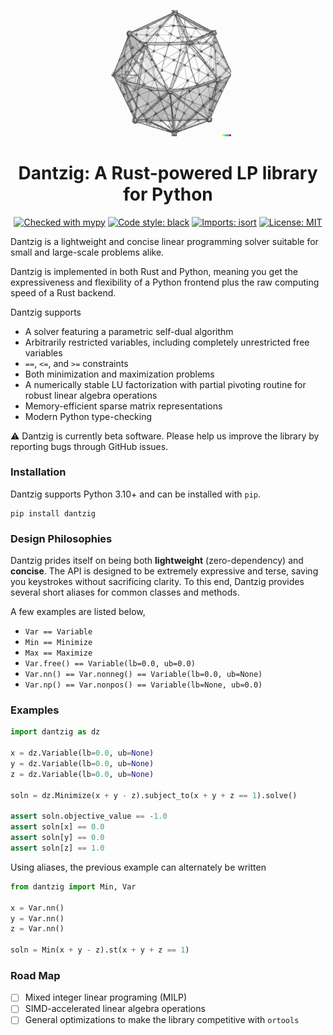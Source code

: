 <p align="center">
    <img src="logo.png" alt="Dantzig logo" width="40%">
</p>

<h1 align="center">Dantzig: A Rust-powered LP library for Python</h1>

<p align="center">
    <a href="http://mypy-lang.org/"><img alt="Checked with mypy" src="http://www.mypy-lang.org/static/mypy_badge.svg"></a>
    <a href="https://github.com/psf/black"><img alt="Code style: black" src="https://img.shields.io/badge/code%20style-black-000000.svg"></a>
    <a href="https://pycqa.github.io/isort/"><img alt="Imports: isort" src="https://img.shields.io/badge/%20imports-isort-%231674b1?style=flat&labelColor=ef8336"></a>
    <a href="https://opensource.org/licenses/MIT"><img alt="License: MIT" src="https://img.shields.io/badge/License-MIT-success.svg"></a>
</p>

Dantzig is a lightweight and concise linear programming solver suitable for small 
and large-scale problems alike.

Dantzig is implemented in both Rust and Python, meaning you get the expressiveness 
and flexibility of a Python frontend plus the raw computing speed of a Rust backend. 

Dantzig supports

- A solver featuring a parametric self-dual algorithm
- Arbitrarily restricted variables, including completely unrestricted free variables
- `==`, `<=`, and `>=` constraints
- Both minimization and maximization problems
- A numerically stable LU factorization with partial pivoting routine for robust linear algebra operations
- Memory-efficient sparse matrix representations
- Modern Python type-checking

:warning: Dantzig is currently beta software. Please help us improve the library by reporting bugs through GitHub issues. 

### Installation

Dantzig supports Python 3.10+ and can be installed with `pip`.

```shell
pip install dantzig 
```

### Design Philosophies

Dantzig prides itself on being both **lightweight** (zero-dependency) and **concise**.
The API is designed to be extremely expressive and terse, saving you keystrokes without 
sacrificing clarity. To this end, Dantzig provides several short aliases for common
classes and methods.

A few examples are listed below,

- `Var == Variable`
- `Min == Minimize`
- `Max == Maximize`
- `Var.free() == Variable(lb=0.0, ub=0.0)`
- `Var.nn() == Var.nonneg() == Variable(lb=0.0, ub=None)`
- `Var.np() == Var.nonpos() == Variable(lb=None, ub=0.0)`

### Examples

```python
import dantzig as dz

x = dz.Variable(lb=0.0, ub=None)
y = dz.Variable(lb=0.0, ub=None)
z = dz.Variable(lb=0.0, ub=None)

soln = dz.Minimize(x + y - z).subject_to(x + y + z == 1).solve()

assert soln.objective_value == -1.0
assert soln[x] == 0.0
assert soln[y] == 0.0
assert soln[z] == 1.0
```

Using aliases, the previous example can alternately be written

```python
from dantzig import Min, Var

x = Var.nn()
y = Var.nn()
z = Var.nn()

soln = Min(x + y - z).st(x + y + z == 1)
```


### Road Map

- [ ] Mixed integer linear programing (MILP)
- [ ] SIMD-accelerated linear algebra operations
- [ ] General optimizations to make the library competitive with `ortools`
